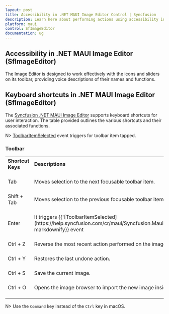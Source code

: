 ```yaml
---
layout: post
title: Accessibility in .NET MAUI Image Editor Control | Syncfusion
description: Learn here about performing actions using accessibility in Syncfusion .NET MAUI Image Editor (SfImageEditor) control.
platform: maui
control: SfImageEditor
documentation: ug
---
```


## Accessibility in .NET MAUI Image Editor (SfImageEditor)

The Image Editor is designed to work effectively with the icons and sliders on its toolbar, providing voice descriptions of their names and functions.

## Keyboard shortcuts in .NET MAUI Image Editor (SfImageEditor)

The [Syncfusion .NET MAUI Image Editor](https://www.syncfusion.com/maui-controls/maui-image-editor) supports keyboard shortcuts for user interaction. The table provided outlines the various shortcuts and their associated functions.

N> [ToolbarItemSelected](https://help.syncfusion.com/cr/maui/Syncfusion.Maui.ImageEditor.SfImageEditor.html#Syncfusion_Maui_ImageEditor_SfImageEditor_ToolbarItemSelected) event triggers for toolbar item tapped.

### Toolbar

<table>
<tr>
<td>
<b> Shortcut Keys </b> <br/><br/></td><td>
<b> Descriptions </b> <br/><br/></td></tr>
<tr>
<td>
Tab<br/><br/></td><td>Moves selection to the next focusable toolbar item. 
<br/><br/></td></tr>
<tr>
<td>
Shift + Tab<br/><br/></td><td>
Moves selection to the previous focusable toolbar item. 
<br/><br/></td></tr>
<tr>
<td>
Enter<br/><br/></td><td>
It triggers {{'[ToolbarItemSelected](https://help.syncfusion.com/cr/maui/Syncfusion.Maui.ImageEditor.SfImageEditor.html#Syncfusion_Maui_ImageEditor_SfImageEditor_ToolbarItemSelected)'| markdownify}} event<br/><br/></td></tr>
<tr>
<td>
Ctrl + Z<br/><br/></td><td>
Reverse the most recent action performed on the image editor. 
<br/><br/></td></tr>
<tr>
<td>
Ctrl + Y<br/><br/></td><td>
Restores the last undone action.
<br/><br/></td></tr>
<tr>
<td>
Ctrl + S<br/><br/></td><td>
Save the current image. 
<br/><br/></td></tr>
<tr>
<td>
Ctrl + O<br/><br/></td><td>
Opens the image browser to import the new image inside ImageEditor. 
<br/><br/></td></tr>
</table>

N> Use the `Command` key instead of the `Ctrl` key in macOS.
